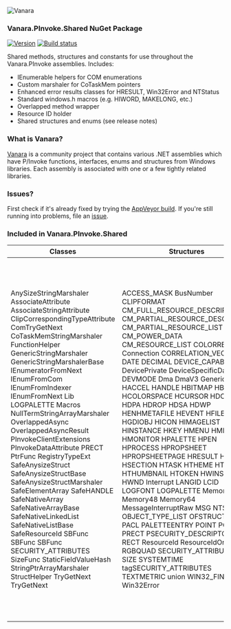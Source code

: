 ﻿![Vanara](https://raw.githubusercontent.com/dahall/Vanara/master/docs/icons/VanaraHeading.png)
### **Vanara.PInvoke.Shared NuGet Package**
[![Version](https://img.shields.io/nuget/v/Vanara.PInvoke.Shared?label=NuGet&style=flat-square)](https://github.com/dahall/Vanara/releases)
[![Build status](https://img.shields.io/appveyor/build/dahall/vanara?label=AppVeyor%20build&style=flat-square)](https://ci.appveyor.com/project/dahall/vanara)

Shared methods, structures and constants for use throughout the Vanara.PInvoke assemblies. Includes:
* IEnumerable helpers for COM enumerations
* Custom marshaler for CoTaskMem pointers
* Enhanced error results classes for HRESULT, Win32Error and NTStatus
* Standard windows.h macros (e.g. HIWORD, MAKELONG, etc.)
* Overlapped method wrapper
* Resource ID holder
* Shared structures and enums (see release notes)

### **What is Vanara?**

[Vanara](https://github.com/dahall/Vanara) is a community project that contains various .NET assemblies which have P/Invoke functions, interfaces, enums and structures from Windows libraries. Each assembly is associated with one or a few tightly related libraries.

### **Issues?**

First check if it's already fixed by trying the [AppVeyor build](https://ci.appveyor.com/nuget/vanara-prerelease).
If you're still running into problems, file an [issue](https://github.com/dahall/Vanara/issues).

### **Included in Vanara.PInvoke.Shared**

Classes | Structures | Enumerations | Interfaces
--- | --- | --- | ---
AnySizeStringMarshaler AssociateAttribute AssociateStringAttribute ClipCorrespondingTypeAttribute ComTryGetNext CoTaskMemStringMarshaler FunctionHelper GenericStringMarshaler GenericStringMarshalerBase IEnumeratorFromNext IEnumFromCom IEnumFromIndexer IEnumFromNext Lib LOGPALETTE Macros NullTermStringArrayMarshaler OverlappedAsync OverlappedAsyncResult PInvokeClientExtensions PInvokeDataAttribute PRECT PtrFunc RegistryTypeExt SafeAnysizeStruct SafeAnysizeStructBase SafeAnysizeStructMarshaler SafeElementArray SafeHANDLE SafeNativeArray SafeNativeArrayBase SafeNativeLinkedList SafeNativeListBase SafeResourceId SBFunc SBFunc SBFunc SECURITY_ATTRIBUTES SizeFunc StaticFieldValueHash StringPtrArrayMarshaler StructHelper TryGetNext TryGetNext                                                   | ACCESS_MASK BusNumber CLIPFORMAT CM_FULL_RESOURCE_DESCRIPTOR CM_PARTIAL_RESOURCE_DESCRIPTOR CM_PARTIAL_RESOURCE_LIST CM_POWER_DATA CM_RESOURCE_LIST COLORREF Connection CORRELATION_VECTOR CY DATE DECIMAL DEVICE_CAPABILITIES DevicePrivate DeviceSpecificData DEVMODE Dma DmaV3 Generic HACCEL HANDLE HBITMAP HBRUSH HCOLORSPACE HCURSOR HDC HDESK HDPA HDROP HDSA HDWP HENHMETAFILE HEVENT HFILE HFONT HGDIOBJ HICON HIMAGELIST HINSTANCE HKEY HMENU HMETAFILE HMONITOR HPALETTE HPEN HPROCESS HPROPSHEET HPROPSHEETPAGE HRESULT HRGN HSECTION HTASK HTHEME HTHREAD HTHUMBNAIL HTOKEN HWINSTA HWND Interrupt LANGID LCID LOGFONT LOGPALETTE Memory40 Memory48 Memory64 MessageInterruptRaw MSG NTStatus OBJECT_TYPE_LIST OFSTRUCT PACE PACL PALETTEENTRY POINT POINTS PRECT PSECURITY_DESCRIPTOR PSID RECT ResourceId ResourceIdOrHandle RGBQUAD SECURITY_ATTRIBUTES SIZE SYSTEMTIME tagSECURITY_ATTRIBUTES TEXTMETRIC union WIN32_FIND_DATA Win32Error  | CharacterSet CM_DEVCAP CM_FILE CM_INSTALL_STATE CM_REMOVAL_POLICY CM_RESOURCE CM_SHARE_DISPOSITION CmResourceType CONFIGFLAG DEVICE_POWER_STATE DEVICE_SCALE_FACTOR DMCOLLATE DMCOLOR DMDFO DMDISPLAY DMDITHER DMDO DMDUP DMFIELDS DMICM DMICMMETHOD DMMEDIA DMNUP DMORIENT DMPAPER DMRES DMTT DN DrawTextFlags FacilityCode FacilityCode FILE_DEVICE FileFlagsAndAttributes FontFamily FontPitch INTERFACE_TYPE LANG LogFontClippingPrecision LogFontOutputPrecision LogFontOutputQuality MouseButtonState NTDDI ObjectTypeListLevel PC PDCAP PInvokeClient ProcessorArchitecture REG_VALUE_TYPE ResourceType SECURITY_INFORMATION SeverityLevel SeverityLevel ShowWindowCommand SORT STGM SUBLANG SYSTEM_POWER_STATE SystemColorIndex SystemShutDownReason URLZONE WIN32_WINNT                                  | IClipboardFormatter ICOMEnum IErrorProvider IGraphicsObjectHandle IHandle IKernelHandle ISecurityObject IShellHandle ISyncHandle IUserHandle                                                                                    
